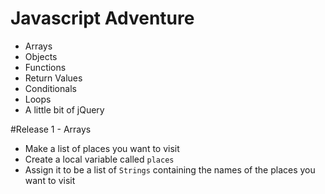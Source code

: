 # Javascript Adventure

* Arrays
* Objects
* Functions
* Return Values
* Conditionals
* Loops
* A little bit of jQuery

#Release 1 - Arrays
* Make a list of places you want to visit
* Create a local variable called ``places``
* Assign it to be a list of ``Strings`` containing the names of the places you want to visit

